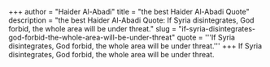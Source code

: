 +++
author = "Haider Al-Abadi"
title = "the best Haider Al-Abadi Quote"
description = "the best Haider Al-Abadi Quote: If Syria disintegrates, God forbid, the whole area will be under threat."
slug = "if-syria-disintegrates-god-forbid-the-whole-area-will-be-under-threat"
quote = '''If Syria disintegrates, God forbid, the whole area will be under threat.'''
+++
If Syria disintegrates, God forbid, the whole area will be under threat.
